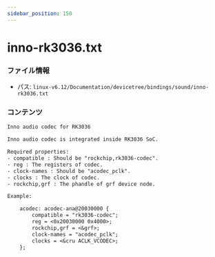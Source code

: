 ```yaml
---
sidebar_position: 150
---
```

# inno-rk3036.txt

### ファイル情報

- パス: `linux-v6.12/Documentation/devicetree/bindings/sound/inno-rk3036.txt`

### コンテンツ

```txt
Inno audio codec for RK3036

Inno audio codec is integrated inside RK3036 SoC.

Required properties:
- compatible : Should be "rockchip,rk3036-codec".
- reg : The registers of codec.
- clock-names : Should be "acodec_pclk".
- clocks : The clock of codec.
- rockchip,grf : The phandle of grf device node.

Example:

	acodec: acodec-ana@20030000 {
		compatible = "rk3036-codec";
		reg = <0x20030000 0x4000>;
		rockchip,grf = <&grf>;
		clock-names = "acodec_pclk";
		clocks = <&cru ACLK_VCODEC>;
	};

```
